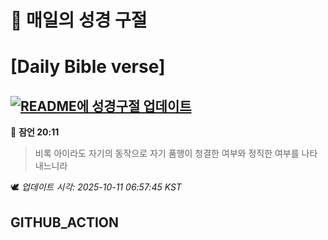 # 🙏 매일의 성경 구절
# [Daily Bible verse]
## [![README에 성경구절 업데이트](https://github.com/DONGSUKA/first_test/actions/workflows/update-readme-bible.yml/badge.svg)](https://github.com/DONGSUKA/first_test/actions/workflows/update-readme-bible.yml)
<!-- START_BIBLE_VERSE -->
📖 **잠언 20:11**
> 비록 아이라도 자기의 동작으로 자기 품행이 청결한 여부와 정직한 여부를 나타내느니라

🕊️ _업데이트 시각: 2025-10-11 06:57:45 KST_
  <!-- END_BIBLE_VERSE -->
## GITHUB_ACTION
